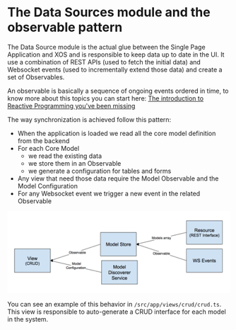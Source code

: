 # The Data Sources module and the observable pattern

The Data Source module is the actual glue between the Single Page Application
and XOS and is responsible to keep data up to date in the UI. It use a
combination of REST APIs (used to fetch the initial data) and Websocket events
(used to incrementally extend those data) and create a set of Observables.

An observable is basically a sequence of ongoing events ordered in time, to
know more about this topics you can start here: [The introduction to Reactive
Programming you've been
missing](https://gist.github.com/staltz/868e7e9bc2a7b8c1f754)

The way synchronization is achieved follow this pattern:

* When the application is loaded we read all the core model definition from the
  backend
* For each Core Model
    * we read the existing data
    * we store them in an Observable
    * we generate a configuration for tables and forms
* Any view that need those data require the Model Observable and the Model
  Configuration
* For any Websocket event we trigger a new event in the related Observable

![data-source-flow](images/data-source-flow.png)

You can see an example of this behavior in `/src/app/views/crud/crud.ts`.  This
view is responsible to auto-generate a CRUD interface for each model in the
system.

